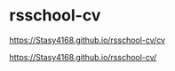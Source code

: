 # rsschool-cv

https://Stasy4168.github.io/rsschool-cv/cv

https://Stasy4168.github.io/rsschool-cv/
